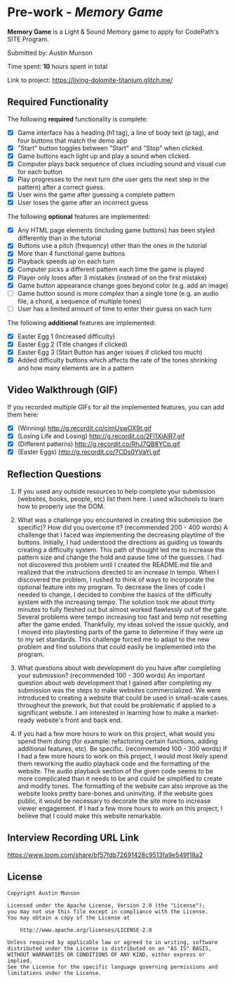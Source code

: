 # Pre-work - *Memory Game*

**Memory Game** is a Light & Sound Memory game to apply for CodePath's SITE Program. 

Submitted by: Austin Munson

Time spent: **10** hours spent in total

Link to project: https://living-dolomite-titanium.glitch.me/

## Required Functionality

The following **required** functionality is complete:

* [x] Game interface has a heading (h1 tag), a line of body text (p tag), and four buttons that match the demo app
* [x] "Start" button toggles between "Start" and "Stop" when clicked. 
* [x] Game buttons each light up and play a sound when clicked. 
* [x] Computer plays back sequence of clues including sound and visual cue for each button
* [x] Play progresses to the next turn (the user gets the next step in the pattern) after a correct guess. 
* [x] User wins the game after guessing a complete pattern
* [x] User loses the game after an incorrect guess

The following **optional** features are implemented:

* [x] Any HTML page elements (including game buttons) has been styled differently than in the tutorial
* [x] Buttons use a pitch (frequency) other than the ones in the tutorial
* [x] More than 4 functional game buttons
* [x] Playback speeds up on each turn
* [x] Computer picks a different pattern each time the game is played
* [x] Player only loses after 3 mistakes (instead of on the first mistake)
* [x] Game button appearance change goes beyond color (e.g. add an image)
* [ ] Game button sound is more complex than a single tone (e.g. an audio file, a chord, a sequence of multiple tones)
* [ ] User has a limited amount of time to enter their guess on each turn

The following **additional** features are implemented:

- [x] Easter Egg 1 (Increased difficulty)
- [x] Easter Egg 2 (Title changes if clicked)
- [x] Easter Egg 3 (Start Button has anger issues if clicked too much)
- [x] Added difficulty buttons which affects the rate of the tones shrinking and how many elements are in a pattern

## Video Walkthrough (GIF)

If you recorded multiple GIFs for all the implemented features, you can add them here:
- [x] (Winning) http://g.recordit.co/cimUswOX9t.gif
- [x] (Losing Life and Losing) http://g.recordit.co/2Fl1XiAlR7.gif
- [x] (Different patterns) http://g.recordit.co/RhJ7QB8YCp.gif
- [x] (Easter Eggs) http://g.recordit.co/7CDs0YVaYi.gif

## Reflection Questions
1. If you used any outside resources to help complete your submission (websites, books, people, etc) list them here. 
I used w3schools to learn how to properly use the DOM.

2. What was a challenge you encountered in creating this submission (be specific)? How did you overcome it? (recommended 200 - 400 words) 
A challenge that I faced was implementing the decreasing playtime of the buttons. Initially, I had understood the directions as guiding us towards creating a difficulty system. This path of thought led me to increase the pattern size and change the hold and pause time of the guesses. I had not discovered this problem until I created the README.md file and realized that the instructions directed to an increase in tempo. When I discovered the problem, I rushed to think of ways to incorporate the optional feature into my program. To decrease the lines of code I needed to change, I decided to combine the basics of the difficulty system with the increasing tempo. The solution took me about thirty minutes to fully fleshed out but almost worked flawlessly out of the gate. Several problems were tempo increasing too fast and temp not resetting after the game ended. Thankfully, my ideas solved the issue quickly, and I moved into playtesting parts of the game to determine if they were up to my set standards. This challenge forced me to adapt to the new problem and find solutions that could easily be implemented into the program. 

3. What questions about web development do you have after completing your submission? (recommended 100 - 300 words) 
An important question about web development that I gained after completing my submission was the steps to make websites commercialized. We were introduced to creating a website that could be used in small-scale cases throughout the prework, but that could be problematic if applied to a significant website. I am interested in learning how to make a market-ready website's front and back end.

4. If you had a few more hours to work on this project, what would you spend them doing (for example: refactoring certain functions, adding additional features, etc). Be specific. (recommended 100 - 300 words) 
If I had a few more hours to work on this project, I would most likely spend them reworking the audio playback code and the formatting of the website. The audio playback section of the given code seems to be more complicated than it needs to be and could be simplified to create and modify tones. The formatting of the website can also improve as the website looks pretty bare-bones and uninviting. If the website goes public, it would be necessary to decorate the site more to increase viewer engagement. If I had a few more hours to work on this project, I believe that I could make this website remarkable.



## Interview Recording URL Link

https://www.loom.com/share/bf57fdb72691428c9513fa9e549f18a2


## License

    Copyright Austin Munson

    Licensed under the Apache License, Version 2.0 (the "License");
    you may not use this file except in compliance with the License.
    You may obtain a copy of the License at

        http://www.apache.org/licenses/LICENSE-2.0

    Unless required by applicable law or agreed to in writing, software
    distributed under the License is distributed on an "AS IS" BASIS,
    WITHOUT WARRANTIES OR CONDITIONS OF ANY KIND, either express or implied.
    See the License for the specific language governing permissions and
    limitations under the License.
